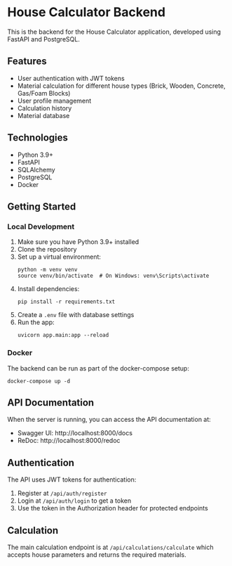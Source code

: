 # House Calculator Backend

This is the backend for the House Calculator application, developed using FastAPI and PostgreSQL.

## Features

- User authentication with JWT tokens
- Material calculation for different house types (Brick, Wooden, Concrete, Gas/Foam Blocks)
- User profile management
- Calculation history
- Material database

## Technologies

- Python 3.9+
- FastAPI
- SQLAlchemy
- PostgreSQL
- Docker

## Getting Started

### Local Development

1. Make sure you have Python 3.9+ installed
2. Clone the repository
3. Set up a virtual environment:
   ```
   python -m venv venv
   source venv/bin/activate  # On Windows: venv\Scripts\activate
   ```
4. Install dependencies:
   ```
   pip install -r requirements.txt
   ```
5. Create a `.env` file with database settings
6. Run the app:
   ```
   uvicorn app.main:app --reload
   ```

### Docker

The backend can be run as part of the docker-compose setup:

```
docker-compose up -d
```

## API Documentation

When the server is running, you can access the API documentation at:
- Swagger UI: http://localhost:8000/docs
- ReDoc: http://localhost:8000/redoc

## Authentication

The API uses JWT tokens for authentication:
1. Register at `/api/auth/register`
2. Login at `/api/auth/login` to get a token
3. Use the token in the Authorization header for protected endpoints

## Calculation

The main calculation endpoint is at `/api/calculations/calculate` which accepts house parameters and returns the required materials. 